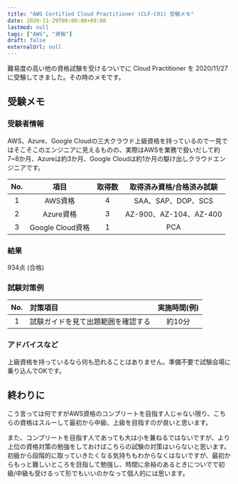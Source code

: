 ```yaml
---
title: "AWS Certified Cloud Practitioner (CLF-C01) 受験メモ"
date: 2020-11-29T00:00:00+09:00
lastmod: null
tags: ["AWS", "資格"]
draft: false
externalUrl: null
---
```


難易度の高い他の資格試験を受けるついでに Cloud Practitioner を 2020/11/27 に受験してきました。その時のメモです。

## 受験メモ

### 受験者情報

AWS、Azure、Google Cloudの三大クラウド上級資格を持っているので一見ではそこそこのエンジニアに見えるものの、実際はAWSを業務で扱いだして約7~8か月、Azureは約3か月、Google Cloudは約1か月の駆け出しクラウドエンジニアです。

|No.|項目|取得数|取得済み資格/合格済み試験|
|:---:|:---:|:---:|:---:|
|1|AWS資格|4|SAA、SAP、DOP、SCS|
|2|Azure資格|3|AZ-900、AZ-104、AZ-400|
|3|Google Cloud資格|1|PCA|

### 結果

934点 (合格)

### 試験対策例

|No.|対策項目|実施時間(例)|
|:---:|:---|:---:|
|1|試験ガイドを見て出題範囲を確認する|約10分|

### アドバイスなど

上級資格を持っているなら何も恐れることはありません。準備不要で試験会場に乗り込んでOKです。

## 終わりに

こう言っては何ですがAWS資格のコンプリートを目指す人じゃない限り、こちらの資格はスルーして最初から中級、上級を目指すのが良いと思います。

また、コンプリートを目指す人であっても大は小を兼ねるではないですが、より上位の資格対策の勉強をしておけばこちらの試験の対策はいらないと思います。初級から段階的に取っていきたくなる気持ちもわからなくはないですが、最初からもっと難しいところを目指して勉強し、時間に余裕のあるときについでで初級/中級も受けるって形でもいいのかなって個人的には思います。
